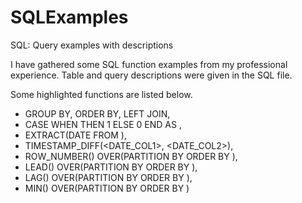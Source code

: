# SQLExamples
SQL: Query examples with descriptions

I have gathered some SQL function examples from my professional experience. Table and query descriptions were given in the SQL file. 

Some highlighted functions are listed below. 

- GROUP BY, ORDER BY, LEFT JOIN,
- CASE WHEN <Condition> THEN 1 ELSE 0 END AS <alias>,
- EXTRACT(DATE FROM <DATE COL>),
- TIMESTAMP_DIFF(<DATE_COL1>, <DATE_COL2>),
- ROW_NUMBER() OVER(PARTITION BY <COL> ORDER BY <COL>),
- LEAD() OVER(PARTITION BY <COL> ORDER BY <COL>),
- LAG() OVER(PARTITION BY <COL> ORDER BY <COL>),
- MIN() OVER(PARTITION BY <COL> ORDER BY <COL>)

